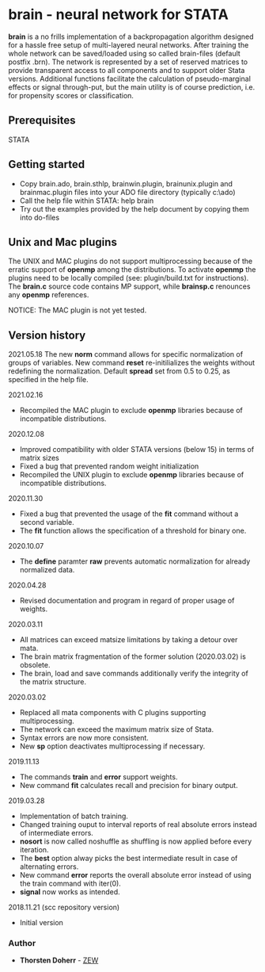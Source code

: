 # brain - neural network for STATA
**brain** is a no frills implementation of a backpropagation algorithm designed for a hassle free setup of multi-layered neural networks. After training the whole network can be saved/loaded using so called brain-files (default postfix .brn). The network is represented by a set of reserved matrices to provide transparent access to all components and to support older Stata versions. Additional functions facilitate the calculation of pseudo-marginal effects or signal through-put, but the main utility is of course prediction, i.e. for propensity scores or classification.

## Prerequisites
STATA

## Getting started
* Copy brain.ado, brain.sthlp, brainwin.plugin, brainunix.plugin and brainmac.plugin files into your ADO file directory (typically c:\ado)
* Call the help file within STATA: help brain
* Try out the examples provided by the help document by copying them into do-files

## Unix and Mac plugins
The UNIX and MAC plugins do not support multiprocessing because of the erratic support of **openmp** among the distributions. To activate **openmp** the plugins need to be locally compiled (see: plugin/build.txt for instructions).
The **brain.c** source code contains MP support, while **brainsp.c** renounces any **openmp** references. 

NOTICE: The MAC plugin is not yet tested.

## Version history

2021.05.18
The new **norm** command allows for specific normalization of groups of variables.
New command **reset** re-initilializes the weights without redefining the normalization.
Default **spread** set from 0.5 to 0.25, as specified in the help file.

2021.02.16
* Recompiled the MAC plugin to exclude **openmp** libraries because of incompatible distributions.

2020.12.08
* Improved compatibility with older STATA versions (below 15) in terms of matrix sizes
* Fixed a bug that prevented random weight initialization 
* Recompiled the UNIX plugin to exclude **openmp** libraries because of incompatible distributions.

2020.11.30
* Fixed a bug that prevented the usage of the **fit** command without a second variable.
* The **fit** function allows the specification of a threshold for binary one.

2020.10.07
* The **define** paramter **raw** prevents automatic normalization for already normalized data.

2020.04.28
* Revised documentation and program in regard of proper usage of weights.

2020.03.11
* All matrices can exceed matsize limitations by taking a detour over mata.
* The brain matrix fragmentation of the former solution (2020.03.02) is obsolete.
* The brain, load and save commands additionally verify the integrity of the matrix structure.

2020.03.02
* Replaced all mata components with C plugins supporting multiprocessing.
* The network can exceed the maximum matrix size of Stata.
* Syntax errors are now more consistent.
* New **sp** option deactivates multiprocessing if necessary.

2019.11.13
* The commands **train** and **error** support weights.
* New command **fit** calculates recall and precision for binary output.

2019.03.28
* Implementation of batch training.
* Changed training ouput to interval reports of real absolute errors instead of intermediate errors.
* **nosort** is now called noshuffle as shuffling is now applied before every iteration.
* The **best** option alway picks the best intermediate result in case of alternating errors.
* New command **error** reports the overall absolute error instead of using the train command with iter(0).
* **signal** now works as intended.

2018.11.21 (scc repository version)
* Initial version

### Author
* **Thorsten Doherr** - [ZEW](https://www.zew.de/en/team/tdo/)
